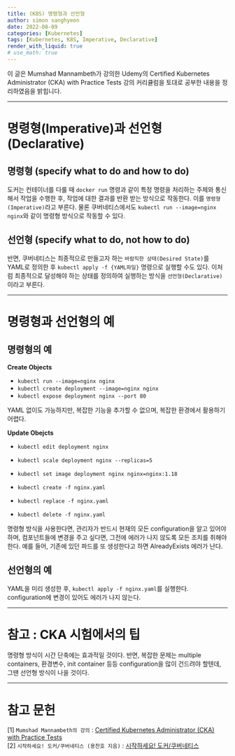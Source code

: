 ```yaml
---
title: (K8S) 명령형과 선언형
author: simon sanghyeon
date: 2022-08-09
categories: [Kubernetes]
tags: [Kubernetes, K8S, Imperative, Declarative]
render_with_liquid: true
# use_math: true
---
```

이 글은 Mumshad Mannambeth가 강의한 Udemy의 Certified Kubernetes Administrator (CKA) with Practice Tests 강의 커리큘럼을 토대로 공부한 내용을 정리하였음을 밝힙니다.

---

# 명령형(Imperative)과 선언형(Declarative)
## 명령형 (specify what to do and how to do)
도커는 컨테이너를 다룰 때 `docker run` 명령과 같이 특정 명령을 처리하는 주체와 통신해서 작업을 수행한 후, 작업에 대한 결과를 반환 받는 방식으로 작동한다.
이를 `명령형(Imperative)`라고 부른다. 물론 쿠버네티스에서도 `kubectl run --image=nginx nginx`와 같이 명령형 방식으로 작동할 수 있다.

## 선언형 (specify what to do, not how to do)
반면, 쿠버네티스는 최종적으로 만들고자 하는 `바람직한 상태(Desired State)`를 YAML로 정의한 후 `kubectl apply -f {YAML파일}` 명령으로 실행할 수도 있다.
이처럼 최종적으로 달성해야 하는 상태를 정의하여 실행하는 방식을 `선언형(Declarative)`이라고 부른다.

---

# 명령형과 선언형의 예
## 명령형의 예
**Create Objects**

- `kubectl run --image=nginx nginx`
- `kubectl create deployment --image=nginx nginx`
- `kubectl expose deployment nginx --port 80`

YAML 없이도 가능하지만, 복잡한 기능을 추가할 수 없으며, 복잡한 환경에서 활용하기 어렵다.

**Update Obejcts**

- `kubectl edit deployment nginx`
- `kubectl scale deployment nginx --replicas=5`
- `kubectl set image deployment nginx nginx=nginx:1.18`

- `kubectl create -f nginx.yaml`
- `kubectl replace -f nginx.yaml`
- `kubectl delete -f nginx.yaml`

명령형 방식을 사용한다면, 관리자가 반드시 현재의 모든 configuration을 알고 있어야 하며, 컴포넌트들에 변경을 주고 싶다면, 그전에 에러가 나지 않도록 모든 조치를 취해야 한다. 예를 들어, 기존에 있던 파드를 또 생성한다고 하면 AlreadyExists 에러가 난다.

## 선언형의 예
YAML을 미리 생성한 후, `kubectl apply -f nginx.yaml`를 실행한다. configuration에 변경이 있어도 에러가 나지 않는다.

---

# 참고 : CKA 시험에서의 팁
명령형 방식이 시간 단축에는 효과적일 것이다. 반면, 복잡한 문제는 multiple containers, 환경변수, init container 등등 configuration을 많이 건드려야 할텐데, 그땐 선언형 방식이 나을 것이다.

---

# 참고 문헌

[1] `Mumshad Mannambeth의 강의` : [Certified Kubernetes Administrator (CKA) with Practice Tests](https://www.udemy.com/course/certified-kubernetes-administrator-with-practice-tests/)<br>
[2] `시작하세요! 도커/쿠버네티스 (용찬호 지음)` : [시작하세요! 도커/쿠버네티스](http://www.yes24.com/Product/Goods/84927385)<br>
